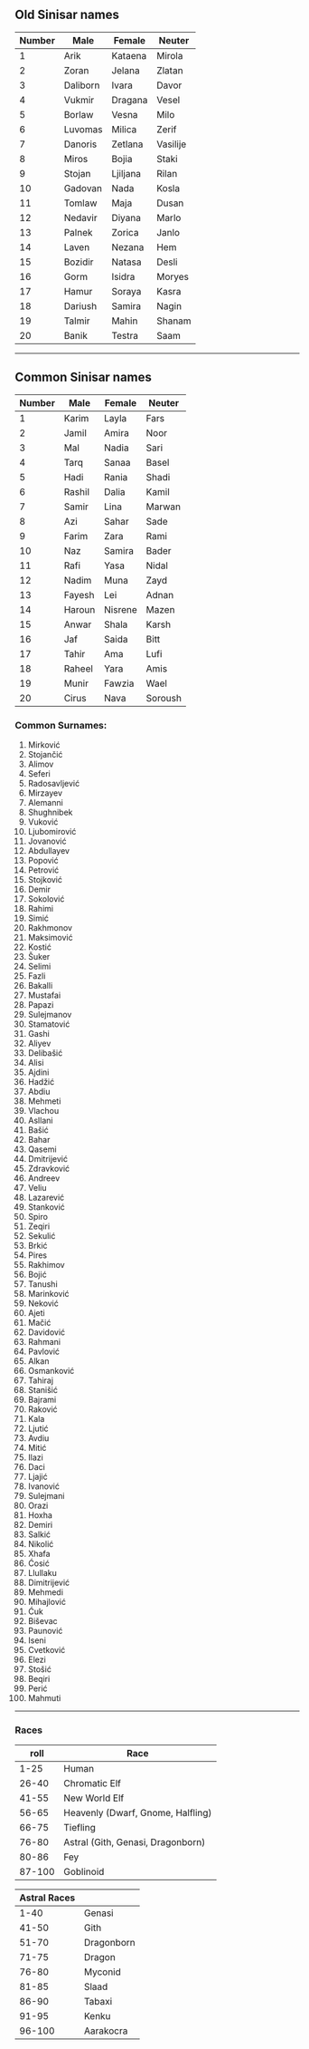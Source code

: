 ## Old Sinisar names

| Number | Male     | Female   | Neuter   |
| ------ | -------- | -------- | -------- |
| 1      | Arik     | Kataena  | Mirola   |
| 2      | Zoran    | Jelana   | Zlatan   |
| 3      | Daliborn | Ivara    | Davor    |
| 4      | Vukmir   | Dragana  | Vesel    |
| 5      | Borlaw   | Vesna    | Milo     |
| 6      | Luvomas  | Milica   | Zerif    |
| 7      | Danoris  | Zetlana  | Vasilije |
| 8      | Miros    | Bojia    | Staki    |
| 9      | Stojan   | Ljiljana | Rilan    |
| 10     | Gadovan  | Nada     | Kosla    |
| 11     | Tomlaw   | Maja     | Dusan    |
| 12     | Nedavir  | Diyana   | Marlo    |
| 13     | Palnek   | Zorica   | Janlo    |
| 14     | Laven    | Nezana   | Hem      |
| 15     | Bozidir  | Natasa   | Desli    |
| 16     | Gorm     | Isidra   | Moryes   |
| 17     | Hamur    | Soraya   | Kasra    |
| 18     | Dariush  | Samira   | Nagin    |
| 19     | Talmir   | Mahin    | Shanam   |
| 20     | Banik    | Testra   | Saam         |

---
## Common Sinisar names

| Number | Male   | Female  | Neuter |
| ------ | ------ | ------- | ------ |
| 1      | Karim  | Layla   | Fars   |
| 2      | Jamil  | Amira   | Noor   |
| 3      | Mal    | Nadia   | Sari   |
| 4      | Tarq   | Sanaa   | Basel  |
| 5      | Hadi   | Rania   | Shadi  |
| 6      | Rashil | Dalia   | Kamil  |
| 7      | Samir  | Lina    | Marwan |
| 8      | Azi    | Sahar   | Sade   |
| 9      | Farim  | Zara    | Rami   |
| 10     | Naz    | Samira  | Bader  |
| 11     | Rafi   | Yasa    | Nidal  |
| 12     | Nadim  | Muna    | Zayd   |
| 13     | Fayesh | Lei     | Adnan  |
| 14     | Haroun | Nisrene | Mazen  |
| 15     | Anwar  | Shala   | Karsh  |
| 16     | Jaf    | Saida   | Bitt   |
| 17     | Tahir  | Ama     | Lufi   |
| 18     | Raheel | Yara    | Amis   |
| 19     | Munir  | Fawzia  | Wael   |
| 20     | Cirus  | Nava    | Soroush       |


### Common Surnames:

1. Mirković
2. Stojančić
3. Alimov
4. Seferi
5. Radosavljević
6. Mirzayev
7. Alemanni
8. Shughnibek
9. Vuković
10. Ljubomirović
11. Jovanović
12. Abdullayev
13. Popović
14. Petrović
15. Stojković
16. Demir
17. Sokolović
18. Rahimi
19. Simić
20. Rakhmonov
21. Maksimović
22. Kostić
23. Šuker
24. Selimi
25. Fazli
26. Bakalli
27. Mustafai
28. Papazi
29. Sulejmanov
30. Stamatović
31. Gashi
32. Aliyev
33. Delibašić
34. Alisi
35. Ajdini
36. Hadžić
37. Abdiu
38. Mehmeti
39. Vlachou
40. Asllani
41. Bašić
42. Bahar
43. Qasemi
44. Dmitrijević
45. Zdravković
46. Andreev
47. Veliu
48. Lazarević
49. Stanković
50. Spiro
51. Zeqiri
52. Sekulić
53. Brkić
54. Pires
55. Rakhimov
56. Bojić
57. Tanushi
58. Marinković
59. Neković
60. Ajeti
61. Mačić
62. Davidović
63. Rahmani
64. Pavlović
65. Alkan
66. Osmanković
67. Tahiraj
68. Stanišić
69. Bajrami
70. Raković
71. Kala
72. Ljutić
73. Avdiu
74. Mitić
75. Ilazi
76. Daci
77. Ljajić
78. Ivanović
79. Sulejmani
80. Orazi
81. Hoxha
82. Demiri
83. Salkić
84. Nikolić
85. Xhafa
86. Ćosić
87. Llullaku
88. Dimitrijević
89. Mehmedi
90. Mihajlović
91. Ćuk
92. Biševac
93. Paunović
94. Iseni
95. Cvetković
96. Elezi
97. Stošić
98. Beqiri
99. Perić
100. Mahmuti

---

### Races

| roll | Race            |
| ---- | --------------- |
| 1-25     | Human           |
| 26-40     | Chromatic Elf   |
| 41-55     | New World Elf   |
| 56-65     | Heavenly (Dwarf, Gnome, Halfling)           |
| 66-75     | Tiefling        |
| 76-80     | Astral (Gith, Genasi, Dragonborn)          |
| 80-86     | Fey |
| 87-100     | Goblinoid       |

| Astral Races |            |
| ------------ | ---------- |
| 1-40         | Genasi     |
| 41-50        | Gith       |
| 51-70        | Dragonborn |
| 71-75        | Dragon     |
| 76-80        | Myconid    |
| 81-85        | Slaad      |
| 86-90        | Tabaxi     |
| 91-95        | Kenku      |
| 96-100       | Aarakocra           |
